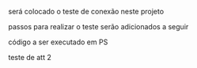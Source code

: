 será colocado o teste de conexão neste projeto

passos para realizar o teste serão adicionados a seguir

código a ser executado em PS

teste de att 2